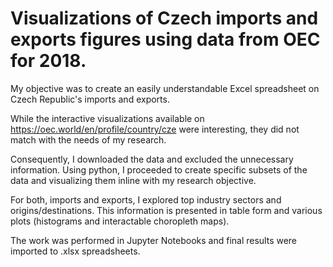 # Visualizations of Czech imports and exports figures using data from OEC for 2018.

My objective was to create an easily understandable Excel spreadsheet on Czech Republic's imports and exports. 

While the interactive visualizations available on https://oec.world/en/profile/country/cze were interesting,
they did not match with the needs of my research. 

Consequently, I downloaded the data and excluded the unnecessary information. Using python, I proceeded to
create specific subsets of the data and visualizing them inline with my research objective.

For both, imports and exports, I explored top industry sectors and origins/destinations. This information
is presented in table form and various plots (histograms and interactable choropleth maps).

The work was performed in Jupyter Notebooks and final results were imported to .xlsx spreadsheets.
